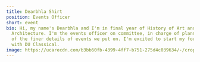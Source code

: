 ```yaml
---
title: Dearbhla Shirt
position: Events Officer
short: event
bio: Hi, my name's Dearbhla and I'm in final year of History of Art and
  Architecture. I'm the events officer on committee, in charge of planning some
  of the finer details of events we put on. I'm excited to start my fourth year
  with DU Classical.
image: https://ucarecdn.com/b3bb60fb-4399-4ff7-b751-275d4c039634/-/crop/481x322/92,289/-/preview/
---
```

